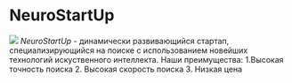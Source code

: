 # NeuroStartUp
![](https://netology-code.github.io/git-homeworks/introduction/assets/logo.png)
*NeuroStartUp* - динамически развивающийся стартап, специализирующийся на поиске с использованием новейших технологий искуственного интеллекта.
Наши преимущества:
1.Высокая точность поиска
2. Высокая скорость поиска
3. Низкая цена
